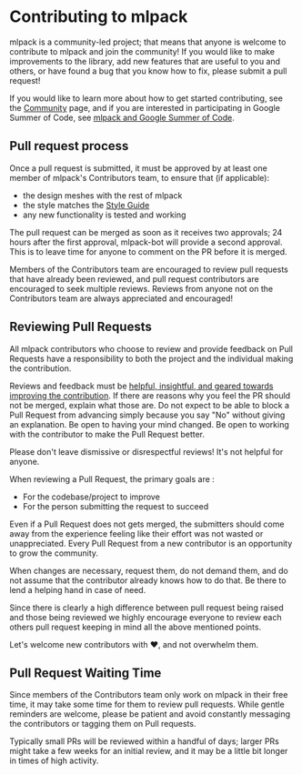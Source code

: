 # Contributing to mlpack

mlpack is a community-led project; that means that anyone is welcome to
contribute to mlpack and join the community!  If you would like to make
improvements to the library, add new features that are useful to you and others,
or have found a bug that you know how to fix, please submit a pull request!

If you would like to learn more about how to get started contributing, see the
[Community](http://www.mlpack.org/community.html) page, and if you are
interested in participating in Google Summer of Code, see
[mlpack and Google Summer of Code](http://www.mlpack.org/gsoc.html).

## Pull request process

Once a pull request is submitted, it must be approved by at least one member of
mlpack's Contributors team, to ensure that (if applicable):

 * the design meshes with the rest of mlpack
 * the style matches the
   [Style Guide](http://github.com/mlpack/mlpack/wiki/DesignGuidelines)
 * any new functionality is tested and working

The pull request can be merged as soon as it receives two approvals; 24 hours
after the first approval, mlpack-bot will provide a second approval.  This is to
leave time for anyone to comment on the PR before it is merged.

Members of the Contributors team are encouraged to review pull requests that
have already been reviewed, and pull request contributors are encouraged to seek
multiple reviews.  Reviews from anyone not on the Contributors team are always
appreciated and encouraged!

## Reviewing Pull Requests

All mlpack contributors who choose to review and provide feedback on Pull
Requests have a responsibility to both the project and the individual making
the contribution. 

Reviews and feedback must be
[helpful, insightful, and geared towards improving the contribution](
  https://www.youtube.com/watch?v=NNXk_WJzyMI).
If there are reasons why you feel the PR should not be merged, explain
what those are. Do not expect to be able to block a Pull Request from advancing
simply because you say "No" without giving an explanation. Be open to having
your mind changed. Be open to working with the contributor to make the Pull
Request better.

Please don't leave dismissive or disrespectful reviews!  It's not helpful for
anyone.

When reviewing a Pull Request, the primary goals are :

- For the codebase/project to improve
- For the person submitting the request to succeed

Even if a Pull Request does not gets merged, the submitters should come away
from the experience feeling like their effort was not wasted or unappreciated.
Every Pull Request from a new contributor is an opportunity to grow the community. 

When changes are necessary, request them, do not demand them, and do not assume
that the contributor already knows how to do that. Be there to lend a helping
hand in case of need.

Since there is clearly a high difference between pull request being raised and
those being reviewed we highly encourage everyone to review each others pull
request keeping in mind all the above mentioned points. 

Let's welcome new contributors with ❤️, and not overwhelm them.

## Pull Request Waiting Time 

Since members of the Contributors team only work on mlpack in their free time,
it may take some time for them to review pull requests. While gentle reminders
are welcome, please be patient and avoid constantly messaging the contributors or
tagging them on Pull requests.

Typically small PRs will be reviewed within a handful of days; larger PRs might
take a few weeks for an initial review, and it may be a little bit longer in 
times of high activity.
